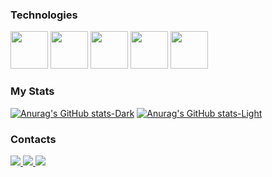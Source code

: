 
### Technologies

<div>
<img src="https://cdn-icons-png.flaticon.com/512/5968/5968252.png" width="60" />         
<img src="https://logodownload.org/wp-content/uploads/2014/04/oracle-logo-0.png"width="60" />          
<img src="https://upload.wikimedia.org/wikipedia/commons/thumb/2/29/Postgresql_elephant.svg/800px-Postgresql_elephant.svg.png"width="60" />          
<img src="https://www.firebirddevelopersday.com.br/fdd/2021/assets/img/preview/big-fdd-logo.png"width="60" />         
<img src="https://cdn.worldvectorlogo.com/logos/jira-1.svg"width="60" />
          
</div>
          
### My Stats
[![Anurag's GitHub stats-Dark](https://github-readme-stats.vercel.app/api?username=Espaniiol&show_icons=true&theme=dark#gh-dark-mode-only)](https://github.com/anuraghazra/github-readme-stats#gh-dark-mode-only)
[![Anurag's GitHub stats-Light](https://github-readme-stats.vercel.app/api?username=Espaniiol&show_icons=true&theme=default#gh-light-mode-only)](https://github.com/anuraghazra/github-readme-stats#gh-light-mode-only)

### Contacts

<div>
  <a href="https://www.instagram.com/espaniiol/">
    <img src="https://img.shields.io/badge/Instagram-E4405F?style=for-the-badge&logo=instagram&logoColor=white" />
  </a>
  <a href="https://steamcommunity.com/profiles/76561199095721059/">
    <img src="https://img.shields.io/badge/Steam-000000?style=for-the-badge&logo=steam&logoColor=white" />
  </a>
  <a href="https://www.linkedin.com/in/guilherme-espaniol-schlickmann-a64653265">
    <img src="https://img.shields.io/badge/LinkedIn-0077B5?style=for-the-badge&logo=linkedin&logoColor=white" />
  </a>
</div>
